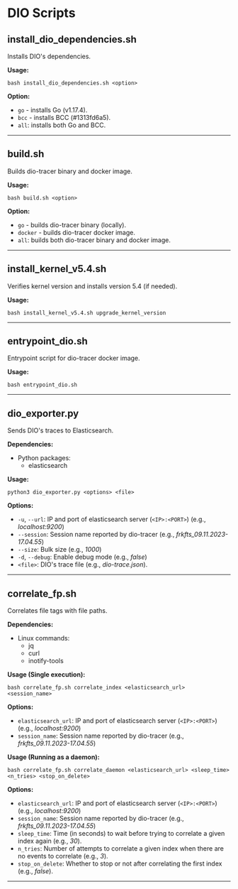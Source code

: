 # DIO Scripts

## install_dio_dependencies.sh

Installs DIO's dependencies.

**Usage:**
```
bash install_dio_dependencies.sh <option>
```

**Option:**
- `go` - installs Go (v1.17.4).
- `bcc` - installs BCC (#1313fd6a5).
- `all`: installs both Go and BCC.

<hr>

## build.sh
Builds dio-tracer binary and docker image.

**Usage:**
```
bash build.sh <option>
```

**Option:**
- `go` - builds dio-tracer binary (locally).
- `docker` - builds dio-tracer docker image.
- `all`: builds both dio-tracer binary and docker image.

<hr>

## install_kernel_v5.4.sh
Verifies kernel version and installs version 5.4 (if needed).

**Usage:**
```
bash install_kernel_v5.4.sh upgrade_kernel_version
```
<hr>

## entrypoint_dio.sh
Entrypoint script for dio-tracer docker image.

**Usage:**
```
bash entrypoint_dio.sh
```

<hr>

## dio_exporter.py
Sends DIO's traces to Elasticsearch.

**Dependencies:**
- Python packages:
    - elasticsearch

**Usage:**
```
python3 dio_exporter.py <options> <file>
```

**Options:**
- `-u`, `--url`: IP and port of elasticsearch server (`<IP>:<PORT>`) (e.g., _localhost:9200_)
- `--session`: Session name reported by dio-tracer (e.g., _frkfts_09.11.2023-17.04.55_)
- `--size`: Bulk size (e.g., _1000_)
- `-d`, `--debug`: Enable debug mode (e.g., _false_)
- `<file>`: DIO's trace file (e.g., _dio-trace.json_).

<hr>

## correlate_fp.sh
Correlates file tags with file paths.

**Dependencies:**
- Linux commands:
    - jq
    - curl
    - inotify-tools

**Usage (Single execution):**
```
bash correlate_fp.sh correlate_index <elasticsearch_url> <session_name>
```

**Options:**
- `elasticsearch_url`: IP and port of elasticsearch server (`<IP>:<PORT>`) (e.g., _localhost:9200_)
- `session_name`: Session name reported by dio-tracer (e.g., _frkfts_09.11.2023-17.04.55_)

**Usage (Running as a daemon):**
```
bash correlate_fp.sh correlate_daemon <elasticsearch_url> <sleep_time> <n_tries> <stop_on_delete>
```
**Options:**
- `elasticsearch_url`: IP and port of elasticsearch server (`<IP>:<PORT>`) (e.g., _localhost:9200_)
- `session_name`: Session name reported by dio-tracer (e.g., _frkfts_09.11.2023-17.04.55_)
- `sleep_time`: Time (in seconds) to wait before trying to correlate a given index again (e.g., _30_).
- `n_tries`: Number of attempts to correlate a given index when there are no events to correlate (e.g., _3_).
- `stop_on_delete`: Whether to stop or not after correlating the first index (e.g., _false_).

<hr>